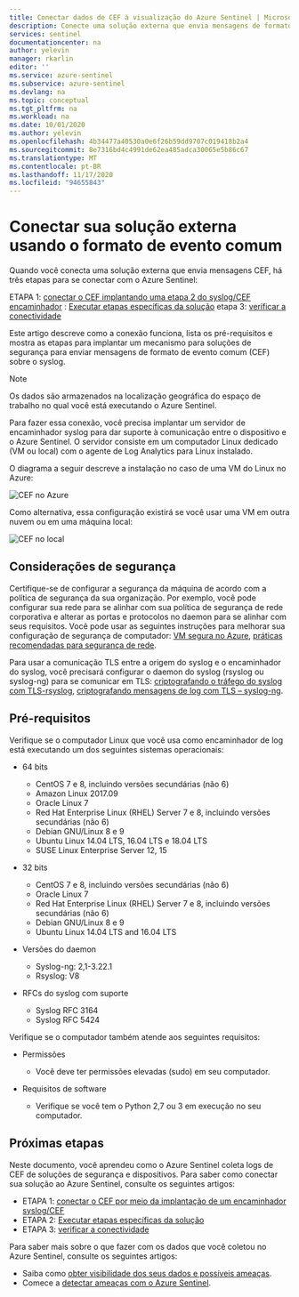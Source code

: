 ```yaml
---
title: Conectar dados de CEF à visualização do Azure Sentinel | Microsoft Docs
description: Conecte uma solução externa que envia mensagens de formato de evento comum (CEF) para o Azure Sentinel, usando um computador Linux como encaminhador de log.
services: sentinel
documentationcenter: na
author: yelevin
manager: rkarlin
editor: ''
ms.service: azure-sentinel
ms.subservice: azure-sentinel
ms.devlang: na
ms.topic: conceptual
ms.tgt_pltfrm: na
ms.workload: na
ms.date: 10/01/2020
ms.author: yelevin
ms.openlocfilehash: 4b34477a40530a0e6f26b59dd9707c019418b2a4
ms.sourcegitcommit: 8e7316bd4c4991de62ea485adca30065e5b86c67
ms.translationtype: MT
ms.contentlocale: pt-BR
ms.lasthandoff: 11/17/2020
ms.locfileid: "94655843"
---
```

# <a name="connect-your-external-solution-using-common-event-format"></a>Conectar sua solução externa usando o formato de evento comum

Quando você conecta uma solução externa que envia mensagens CEF, há três etapas para se conectar com o Azure Sentinel:

ETAPA 1: [conectar o CEF implantando uma etapa 2 do syslog/CEF encaminhador](connect-cef-agent.md) : [Executar etapas específicas da solução](connect-cef-solution-config.md) etapa 3: [verificar a conectividade](connect-cef-verify.md)

Este artigo descreve como a conexão funciona, lista os pré-requisitos e mostra as etapas para implantar um mecanismo para soluções de segurança para enviar mensagens de formato de evento comum (CEF) sobre o syslog. 

> [!NOTE] 
> Os dados são armazenados na localização geográfica do espaço de trabalho no qual você está executando o Azure Sentinel.

Para fazer essa conexão, você precisa implantar um servidor de encaminhador syslog para dar suporte à comunicação entre o dispositivo e o Azure Sentinel.  O servidor consiste em um computador Linux dedicado (VM ou local) com o agente de Log Analytics para Linux instalado. 

O diagrama a seguir descreve a instalação no caso de uma VM do Linux no Azure:

 ![CEF no Azure](./media/connect-cef/cef-syslog-azure.png)

Como alternativa, essa configuração existirá se você usar uma VM em outra nuvem ou em uma máquina local: 

 ![CEF no local](./media/connect-cef/cef-syslog-onprem.png)

## <a name="security-considerations"></a>Considerações de segurança

Certifique-se de configurar a segurança da máquina de acordo com a política de segurança da sua organização. Por exemplo, você pode configurar sua rede para se alinhar com sua política de segurança de rede corporativa e alterar as portas e protocolos no daemon para se alinhar com seus requisitos. Você pode usar as seguintes instruções para melhorar sua configuração de segurança de computador:  [VM segura no Azure](../virtual-machines/security-policy.md), [práticas recomendadas para segurança de rede](../security/fundamentals/network-best-practices.md).

Para usar a comunicação TLS entre a origem do syslog e o encaminhador do syslog, você precisará configurar o daemon do syslog (rsyslog ou syslog-ng) para se comunicar em TLS: [criptografando o tráfego do syslog com TLS-rsyslog](https://www.rsyslog.com/doc/v8-stable/tutorials/tls_cert_summary.html), [criptografando mensagens de log com TLS – syslog-ng](https://support.oneidentity.com/technical-documents/syslog-ng-open-source-edition/3.22/administration-guide/60#TOPIC-1209298).
 
## <a name="prerequisites"></a>Pré-requisitos

Verifique se o computador Linux que você usa como encaminhador de log está executando um dos seguintes sistemas operacionais:

- 64 bits
  - CentOS 7 e 8, incluindo versões secundárias (não 6)
  - Amazon Linux 2017.09
  - Oracle Linux 7
  - Red Hat Enterprise Linux (RHEL) Server 7 e 8, incluindo versões secundárias (não 6)
  - Debian GNU/Linux 8 e 9
  - Ubuntu Linux 14.04 LTS, 16.04 LTS e 18.04 LTS
  - SUSE Linux Enterprise Server 12, 15

- 32 bits
  - CentOS 7 e 8, incluindo versões secundárias (não 6)
  - Oracle Linux 7
  - Red Hat Enterprise Linux (RHEL) Server 7 e 8, incluindo versões secundárias (não 6)
  - Debian GNU/Linux 8 e 9
  - Ubuntu Linux 14.04 LTS and 16.04 LTS
 
- Versões do daemon
  - Syslog-ng: 2,1-3.22.1
  - Rsyslog: V8
  
- RFCs do syslog com suporte
  - Syslog RFC 3164
  - Syslog RFC 5424
 
Verifique se o computador também atende aos seguintes requisitos: 

- Permissões
  - Você deve ter permissões elevadas (sudo) em seu computador. 

- Requisitos de software
  - Verifique se você tem o Python 2,7 ou 3 em execução no seu computador.

## <a name="next-steps"></a>Próximas etapas

Neste documento, você aprendeu como o Azure Sentinel coleta logs de CEF de soluções de segurança e dispositivos. Para saber como conectar sua solução ao Azure Sentinel, consulte os seguintes artigos:

- ETAPA 1: [conectar o CEF por meio da implantação de um encaminhador syslog/CEF](connect-cef-agent.md)
- ETAPA 2: [Executar etapas específicas da solução](connect-cef-solution-config.md)
- ETAPA 3: [verificar a conectividade](connect-cef-verify.md)

Para saber mais sobre o que fazer com os dados que você coletou no Azure Sentinel, consulte os seguintes artigos:
- Saiba como [obter visibilidade dos seus dados e possíveis ameaças](quickstart-get-visibility.md).
- Comece a [detectar ameaças com o Azure Sentinel](./tutorial-detect-threats-built-in.md).